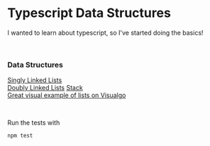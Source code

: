 # Typescript Data Structures
I wanted to learn about typescript, so I've started doing the basics!

<br />

### Data Structures  
[Singly Linked Lists](./src/SinglyLinkedList)  
[Doubly Linked Lists](./src/DoublyLinkedList)
[Stack](./src/Stack)  
[Great visual example of lists on Visualgo](https://visualgo.net/en/list)  

<br />

Run the tests with
```bash
npm test
```

